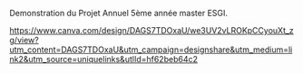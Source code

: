 Demonstration du Projet Annuel 5ème année master ESGI.

https://www.canva.com/design/DAGS7TDOxaU/we3UV2vLROKpCCyouXt_zg/view?utm_content=DAGS7TDOxaU&utm_campaign=designshare&utm_medium=link2&utm_source=uniquelinks&utlId=hf62beb64c2

